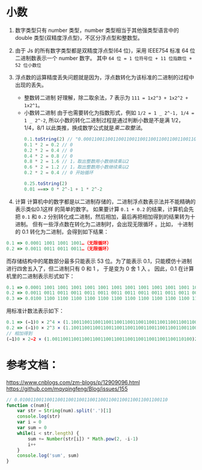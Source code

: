 # 小数

1. 数字类型只有 number 类型，number 类型相当于其他强类型语言中的 double 类型(双精度浮点型)，不区分浮点型和整数型。
2. 由于 Js 的所有数字类型都是双精度浮点型(64 位)，采用 IEEE754 标准 64 位二进制数表示一个 number 数字。
   其中 `64 位 = 1 位符号位 + 11 位指数位 + 52 位小数位`

3. 浮点数的运算精度丢失问题就是因为，浮点数转化为该标准的二进制的过程中出现的丢失。

    - 整数转二进制
      好理解，除二取余法，7 表示为 `111 = 1x2^3 + 1x2^2 + 1x2^1`。
    - 小数转二进制
      由于也需要转化为指数形式，例如 `1/2 = 1 _ 2^-1, 1/4 = 1 _ 2^-2`,
      所以小数的转化二进制过程是通过判断小数是不是满 1/2，1/4，8/1 以此类推，换成数学公式就是*乘二取整法*。
        ```js
        0.1.toString(2) // "0.0001100110011001100110011001100110011001100110011001101"
        0.1 * 2 = 0.2 // 0
        0.2 * 2 = 0.4 // 0
        0.4 * 2 = 0.8 // 0
        0.8 * 2 = 1.6 // 1，取出整数用小数继续乘以2
        0.6 * 2 = 1.2 // 1，取出整数用小数继续乘以2
        0.2 * 2 = 0.4 // 0 开始循环
  
        0.25.toString(2)
        0.01 ===> 0 * 2^-1 + 1 * 2^-2
        ```

4. 计算
计算机中的数字都是以二进制存储的，二进制浮点数表示法并不能精确的表示类似0.1这样 的简单的数字。
如果要计算 `0.1 + 0.2` 的结果，计算机会先把 `0.1` 和 `0.2` 分别转化成二进制，然后相加，最后再把相加得到的结果转为十进制。
但有一些浮点数在转化为二进制时，会出现无限循环 。比如， 十进制的 0.1 转化为二进制，会得到如下结果：
```js
0.1 => 0.0001 1001 1001 1001…（无限循环）
0.2 => 0.0011 0011 0011 0011…（无限循环）
```

而存储结构中的尾数部分最多只能表示 53 位。为了能表示 0.1，只能模仿十进制进行四舍五入了，但二进制只有 0 和 1 ， 于是变为 0 舍 1 入 。 
因此，0.1 在计算机里的二进制表示形式如下：
```js
0.1 => 0.0001 1001 1001 1001 1001 1001 1001 1001 1001 1001 1001 1001 1001 101
0.2 => 0.0011 0011 0011 0011 0011 0011 0011 0011 0011 0011 0011 0011 0011 001
0.3 => 0.0100 1100 1100 1100 1100 1100 1100 1100 1100 1100 1100 1100 1100 110
```

用标准计数法表示如下：
```js
0.1 => (−1)0 × 2^4 × (1.1001100110011001100110011001100110011001100110011010)2
0.2 => (−1)0 × 2^3 × (1.1001100110011001100110011001100110011001100110011010)2
// 相加得到
(−1)0 × 2−2 × (1.0011001100110011001100110011001100110011001100110100)2=>.0.30000000000000004
```


# 参考文档：
https://www.cnblogs.com/zm-blogs/p/12909096.html
https://github.com/mqyqingfeng/Blog/issues/155


```js
// 0.0100110011001100110011001100110011001100110011001100110
function c(num){
    var str = String(num).split('.')[1]
    console.log(str)
    var i = 0
    var sum = 0
    while(i < str.length) {
        sum += Number(str[i]) * Math.pow(2, -i-1)
        i++
    }
    console.log('sum', sum)
}
```